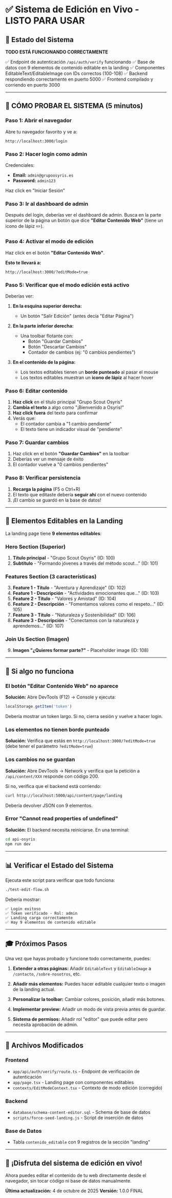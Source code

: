 # ✅ Sistema de Edición en Vivo - LISTO PARA USAR

## 🎉 Estado del Sistema

**TODO ESTÁ FUNCIONANDO CORRECTAMENTE**

✅ Endpoint de autenticación `/api/auth/verify` funcionando
✅ Base de datos con 9 elementos de contenido editable en la landing
✅ Componentes EditableText/EditableImage con IDs correctos (100-108)
✅ Backend respondiendo correctamente en puerto 5000
✅ Frontend compilado y corriendo en puerto 3000

---

## 🚀 CÓMO PROBAR EL SISTEMA (5 minutos)

### Paso 1: Abrir el navegador

Abre tu navegador favorito y ve a:

```
http://localhost:3000/login
```

### Paso 2: Hacer login como admin

Credenciales:
- **Email:** `admin@grupoosyris.es`
- **Password:** `admin123`

Haz click en "Iniciar Sesión"

### Paso 3: Ir al dashboard de admin

Después del login, deberías ver el dashboard de admin. Busca en la parte superior de la página un botón que dice **"Editar Contenido Web"** (tiene un icono de lápiz ✏️).

### Paso 4: Activar el modo de edición

Haz click en el botón **"Editar Contenido Web"**.

**Esto te llevará a:**
```
http://localhost:3000/?editMode=true
```

### Paso 5: Verificar que el modo edición está activo

Deberías ver:

1. **En la esquina superior derecha:**
   - Un botón "Salir Edición" (antes decía "Editar Página")

2. **En la parte inferior derecha:**
   - Una toolbar flotante con:
     - Botón "Guardar Cambios"
     - Botón "Descartar Cambios"
     - Contador de cambios (ej: "0 cambios pendientes")

3. **En el contenido de la página:**
   - Los textos editables tienen un **borde punteado** al pasar el mouse
   - Los textos editables muestran un **icono de lápiz** al hacer hover

### Paso 6: Editar contenido

1. **Haz click** en el título principal "Grupo Scout Osyris"
2. **Cambia el texto** a algo como "¡Bienvenido a Osyris!"
3. **Haz click fuera** del texto para confirmar
4. Verás que:
   - El contador cambia a "1 cambio pendiente"
   - El texto tiene un indicador visual de "pendiente"

### Paso 7: Guardar cambios

1. Haz click en el botón **"Guardar Cambios"** en la toolbar
2. Deberías ver un mensaje de éxito
3. El contador vuelve a "0 cambios pendientes"

### Paso 8: Verificar persistencia

1. **Recarga la página** (F5 o Ctrl+R)
2. El texto que editaste debería **seguir ahí** con el nuevo contenido
3. ¡El cambio se guardó en la base de datos!

---

## 🎯 Elementos Editables en la Landing

La landing page tiene **9 elementos editables**:

### Hero Section (Superior)
1. **Título principal** - "Grupo Scout Osyris" (ID: 100)
2. **Subtítulo** - "Formando jóvenes a través del método scout..." (ID: 101)

### Features Section (3 características)
3. **Feature 1 - Título** - "Aventura y Aprendizaje" (ID: 102)
4. **Feature 1 - Descripción** - "Actividades emocionantes que..." (ID: 103)
5. **Feature 2 - Título** - "Valores y Amistad" (ID: 104)
6. **Feature 2 - Descripción** - "Fomentamos valores como el respeto..." (ID: 105)
7. **Feature 3 - Título** - "Naturaleza y Sostenibilidad" (ID: 106)
8. **Feature 3 - Descripción** - "Conectamos con la naturaleza y aprendemos..." (ID: 107)

### Join Us Section (Imagen)
9. **Imagen "¿Quieres formar parte?"** - Placeholder image (ID: 108)

---

## 🐛 Si algo no funciona

### El botón "Editar Contenido Web" no aparece

**Solución:** Abre DevTools (F12) → Console y ejecuta:

```javascript
localStorage.getItem('token')
```

Debería mostrar un token largo. Si no, cierra sesión y vuelve a hacer login.

### Los elementos no tienen borde punteado

**Solución:** Verifica que estás en `http://localhost:3000/?editMode=true` (debe tener el parámetro `?editMode=true`)

### Los cambios no se guardan

**Solución:** Abre DevTools → Network y verifica que la petición a `/api/content/XXX` responde con código 200.

Si no, verifica que el backend está corriendo:

```bash
curl http://localhost:5000/api/content/page/landing
```

Debería devolver JSON con 9 elementos.

### Error "Cannot read properties of undefined"

**Solución:** El backend necesita reiniciarse. En una terminal:

```bash
cd api-osyris
npm run dev
```

---

## 📊 Verificar el Estado del Sistema

Ejecuta este script para verificar que todo funciona:

```bash
./test-edit-flow.sh
```

Debería mostrar:
```
✅ Login exitoso
✅ Token verificado - Rol: admin
✅ Landing carga correctamente
✅ Hay 9 elementos de contenido editable
```

---

## 🎓 Próximos Pasos

Una vez que hayas probado y funcione todo correctamente, puedes:

1. **Extender a otras páginas:** Añadir `EditableText` y `EditableImage` a `/contacto`, `/sobre-nosotros`, etc.

2. **Añadir más elementos:** Puedes hacer editable cualquier texto o imagen de la landing actual.

3. **Personalizar la toolbar:** Cambiar colores, posición, añadir más botones.

4. **Implementar preview:** Añadir un modo de vista previa antes de guardar.

5. **Sistema de permisos:** Añadir rol "editor" que puede editar pero necesita aprobación de admin.

---

## 📝 Archivos Modificados

### Frontend
- `app/api/auth/verify/route.ts` - Endpoint de verificación de autenticación
- `app/page.tsx` - Landing page con componentes editables
- `contexts/EditModeContext.tsx` - Contexto de modo edición (corregido)

### Backend
- `database/schema-content-editor.sql` - Schema de base de datos
- `scripts/force-seed-landing.js` - Script de inserción de datos

### Base de Datos
- Tabla `contenido_editable` con 9 registros de la sección "landing"

---

## 🎉 ¡Disfruta del sistema de edición en vivo!

Ahora puedes editar el contenido de tu web directamente desde el navegador, sin tocar código ni base de datos manualmente.

**Última actualización:** 4 de octubre de 2025
**Versión:** 1.0.0 FINAL
